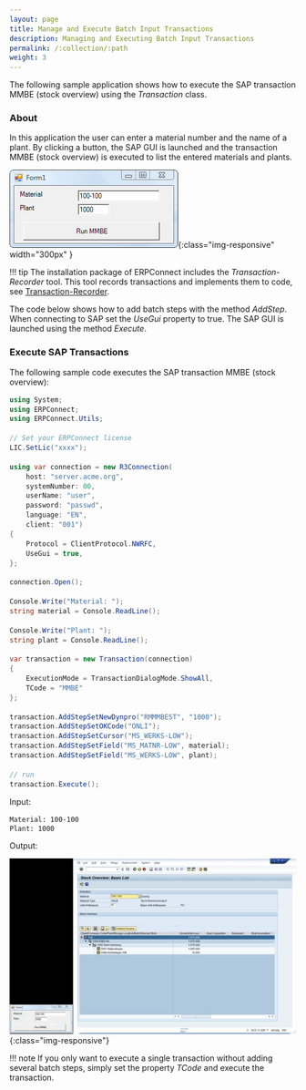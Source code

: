 ```yaml
---
layout: page
title: Manage and Execute Batch Input Transactions
description: Managing and Executing Batch Input Transactions
permalink: /:collection/:path
weight: 3
---
```



<!---
move to: ../guide/special-classes/managing-and-executing-transactions-the-class-transaction
-->


The following sample application shows how to execute the SAP transaction MMBE (stock overview) using the *Transaction* class.

### About

In this application the user can enter a material number and the name of a plant. 
By clicking a button, the SAP GUI is launched and the transaction MMBE (stock overview) is executed to list the entered materials and plants. 

![Call-Transaction-002](../assets/images/samples/Call-Transaction-002.png){:class="img-responsive" width="300px" }

!!! tip
    The installation package of ERPConnect includes the *Transaction-Recorder* tool.
    This tool records transactions and implements them to code, see [Transaction-Recorder](../guide/transactions/transaction-recorder.md).

The code below shows how to add batch steps with the method *AddStep*. <br>
When connecting to SAP set the *UseGui* property to true. 
The SAP GUI is launched using the method *Execute*.

### Execute SAP Transactions

The following sample code executes the SAP transaction MMBE (stock overview):

```csharp linenums="1"
using System;
using ERPConnect;
using ERPConnect.Utils;

// Set your ERPConnect license
LIC.SetLic("xxxx");

using var connection = new R3Connection(
    host: "server.acme.org",
    systemNumber: 00,
    userName: "user",
    password: "passwd",
    language: "EN",
    client: "001")
{
    Protocol = ClientProtocol.NWRFC,
    UseGui = true,
};

connection.Open();

Console.Write("Material: ");
string material = Console.ReadLine();

Console.Write("Plant: ");
string plant = Console.ReadLine();

var transaction = new Transaction(connection)
{
    ExecutionMode = TransactionDialogMode.ShowAll,
    TCode = "MMBE"
};

transaction.AddStepSetNewDynpro("RMMMBEST", "1000");
transaction.AddStepSetOKCode("ONLI");
transaction.AddStepSetCursor("MS_WERKS-LOW");
transaction.AddStepSetField("MS_MATNR-LOW", material);
transaction.AddStepSetField("MS_WERKS-LOW", plant);

// run
transaction.Execute();
```

Input:
```
Material: 100-100
Plant: 1000
```

Output:

![MMBE1_kl](../assets/images/samples/MMBE1_kl.jpg){:class="img-responsive"}

!!! note
    If you only want to execute a single transaction without adding several batch steps, simply set the property *TCode* and execute the transaction.

